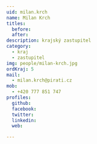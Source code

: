 ```yaml
---
uid: milan.krch
name: Milan Krch
titles:
  before: 
  after:
description: krajský zastupitel
category:
  - kraj
  - zastupitel
img: people/milan-krch.jpg
ordKraj: 5
mail:
  - milan.krch@pirati.cz
mob:
  - +420 777 851 747
profiles:
  github:
  facebook:
  twitter: 
  linkedin: 
  web: 

---
```

